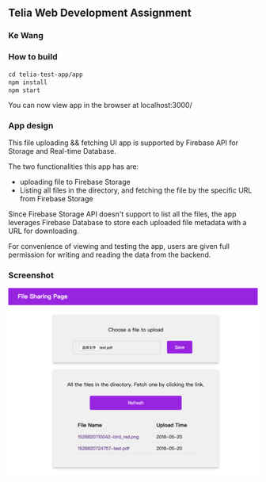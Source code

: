 ## Telia Web Development Assignment

### Ke Wang


### How to build
```
cd telia-test-app/app
npm install
npm start
```
You can now view app in the browser at localhost:3000/

### App design

This file uploading && fetching UI app is supported by Firebase API for Storage and Real-time Database.

The two functionalities this app has are: 

- uploading file to Firebase Storage
- Listing all files in the directory, and fetching the file by the specific URL from Firebase Storage

Since Firebase Storage API doesn't support to list all the files, the app leverages Firebase Database to store each uploaded file metadata with a URL for downloading. 


For convenience of viewing and testing the app, users are given full permission for writing and reading the data from the backend.

### Screenshot

![screenshot](screenshot.png)

